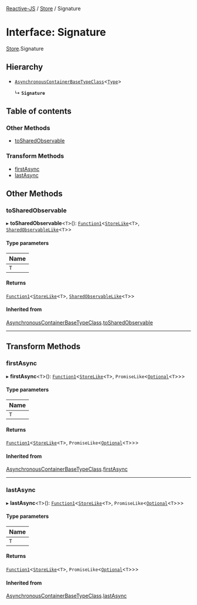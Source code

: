 [Reactive-JS](../README.md) / [Store](../modules/Store.md) / Signature

# Interface: Signature

[Store](../modules/Store.md).Signature

## Hierarchy

- [`AsynchronousContainerBaseTypeClass`](type_classes.AsynchronousContainerBaseTypeClass.md)<[`Type`](../modules/Store.md#type)\>

  ↳ **`Signature`**

## Table of contents

### Other Methods

- [toSharedObservable](Store.Signature.md#tosharedobservable)

### Transform Methods

- [firstAsync](Store.Signature.md#firstasync)
- [lastAsync](Store.Signature.md#lastasync)

## Other Methods

### toSharedObservable

▸ **toSharedObservable**<`T`\>(): [`Function1`](../modules/functions.md#function1)<[`StoreLike`](types.StoreLike.md)<`T`\>, [`SharedObservableLike`](types.SharedObservableLike.md)<`T`\>\>

#### Type parameters

| Name |
| :------ |
| `T` |

#### Returns

[`Function1`](../modules/functions.md#function1)<[`StoreLike`](types.StoreLike.md)<`T`\>, [`SharedObservableLike`](types.SharedObservableLike.md)<`T`\>\>

#### Inherited from

[AsynchronousContainerBaseTypeClass](type_classes.AsynchronousContainerBaseTypeClass.md).[toSharedObservable](type_classes.AsynchronousContainerBaseTypeClass.md#tosharedobservable)

___

## Transform Methods

### firstAsync

▸ **firstAsync**<`T`\>(): [`Function1`](../modules/functions.md#function1)<[`StoreLike`](types.StoreLike.md)<`T`\>, `PromiseLike`<[`Optional`](../modules/functions.md#optional)<`T`\>\>\>

#### Type parameters

| Name |
| :------ |
| `T` |

#### Returns

[`Function1`](../modules/functions.md#function1)<[`StoreLike`](types.StoreLike.md)<`T`\>, `PromiseLike`<[`Optional`](../modules/functions.md#optional)<`T`\>\>\>

#### Inherited from

[AsynchronousContainerBaseTypeClass](type_classes.AsynchronousContainerBaseTypeClass.md).[firstAsync](type_classes.AsynchronousContainerBaseTypeClass.md#firstasync)

___

### lastAsync

▸ **lastAsync**<`T`\>(): [`Function1`](../modules/functions.md#function1)<[`StoreLike`](types.StoreLike.md)<`T`\>, `PromiseLike`<[`Optional`](../modules/functions.md#optional)<`T`\>\>\>

#### Type parameters

| Name |
| :------ |
| `T` |

#### Returns

[`Function1`](../modules/functions.md#function1)<[`StoreLike`](types.StoreLike.md)<`T`\>, `PromiseLike`<[`Optional`](../modules/functions.md#optional)<`T`\>\>\>

#### Inherited from

[AsynchronousContainerBaseTypeClass](type_classes.AsynchronousContainerBaseTypeClass.md).[lastAsync](type_classes.AsynchronousContainerBaseTypeClass.md#lastasync)
